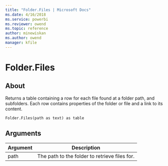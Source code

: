 ```yaml
---
title: "Folder.Files | Microsoft Docs"
ms.date: 4/16/2018
ms.service: powerbi
ms.reviewer: owend
ms.topic: reference
author: minewiskan
ms.author: owend
manager: kfile
---
```

# Folder.Files

  
## About  
Returns a table containing a row for each file found at a folder path, and subfolders. Each row contains properties of the folder or file and a link to its content.  
  
```  
Folder.Files(path as text) as table  
```  
  
## Arguments  
  
|Argument|Description|  
|------------|---------------|  
|path|The path to the folder to retrieve files for.|  
  
